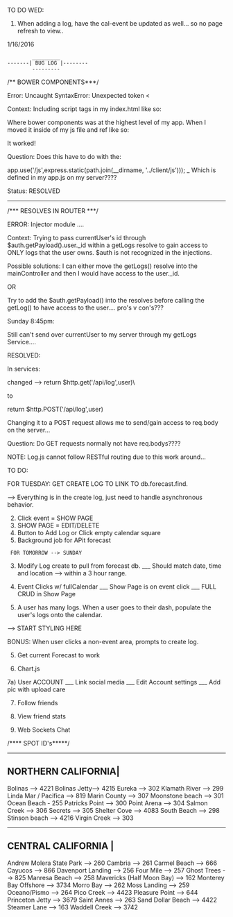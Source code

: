 TO DO WED:

1)  When adding a log, have the cal-event be updated as well... so no page refresh to view..





1/16/2016

            _________
    -------| BUG LOG |--------
            ---------

/** BOWER COMPONENTS***/

Error:  Uncaught SyntaxError: Unexpected token <

Context:  Including script tags in my index.html like so:  

 <script type="text/javascript" src="bower_components/jquery/dist/jquery.js"></script>

 Where bower components was at the highest level of my app.  When I moved it inside of my js file and ref like so: 

  <script type="text/javascript" src="./js/bower_components/jquery/dist/jquery.js"></script>

  It worked!

  Question:  Does this have to do with the:

  app.use('/js',express.static(path.join(__dirname, '../client/js')));  \_ Which is defined in my app.js on my server????

  Status:  RESOLVED


  ------------------------------------------------------

  /*** RESOLVES IN ROUTER ***/

  ERROR:  Injector module ....

  Context:  Trying to pass currentUser's id through $auth.getPayload().user._id within a getLogs resolve to gain access to ONLY logs that the user owns.  $auth is not recognized in the injections.

  Possible solutions:  I can either move the getLogs() resolve into the mainController and then I would have access to the user._id.  

  OR 

  Try to add the $auth.getPayload() into the resolves before calling the getLog() to have access to the user....  pro's v con's???


  Sunday 8:45pm:

  Still can't send over currentUser to my server through my getLogs Service.... 

  RESOLVED:  

  In services:

  changed -->       return $http.get('/api/log',user)\

  to

  return $http.POST('/api/log',user)

  Changing it to a POST request allows me to send/gain access to req.body on the server... 

  Question:  Do GET requests normally not have req.bodys???? 

  NOTE:  Log.js cannot follow RESTful routing due to this work around...


  TO DO:


  FOR TUESDAY:  GET CREATE LOG TO LINK TO db.forecast.find.  

  --> Everything is in the create log, just need to handle asynchronous behavior.


2)  Click event = SHOW PAGE
3) SHOW PAGE = EDIT/DELETE
4)  Button to Add Log or Click empty calendar square
5) Background job for APit forecast






  



 <!--  1) Get bootstrap to work with fullCalendar
  \__ ui-bootstrap vs. reg bootstrap?
  \___ Custom directives... -->

 <!--  2) Create API Button to make call to populate 
     forecast db w/ 24 hours of current day forecast. -->

     FOR TOMORROW --> SUNDAY

  3)  Modify Log create to pull from forecast db.
  \___  Should match date, time and location --> within a 3 hour range.


  4)  Event Clicks w/ fullCalendar
  \___ Show Page is on event click
    \___ FULL CRUD in Show Page


  5) A user has many logs.  When a user goes to their dash, populate the user's logs onto the calendar.

  -->  START STYLING HERE

  BONUS:  When user clicks a non-event area, prompts to create log.

  5)  Get current Forecast to work

  6)  Chart.js

  7a)  User ACCOUNT
  \___ Link social media
  \___ Edit Account settings
  \___ Add pic with upload care

  7)  Follow friends

  8)  View friend stats

  9)  Web Sockets Chat



/**** SPOT ID's*****/
____________________
NORTHERN CALIFORNIA|
--------------------
Bolinas --> 4221
Bolinas Jetty--> 4215
Eureka --> 302
Klamath River --> 299
Linda Mar / Pacifica --> 819
Marin County --> 307
Moonstone beach --> 301
Ocean Beach - 255
Patricks Point --> 300
Point Arena --> 304
Salmon Creek --> 306
Secrets --> 305
Shelter Cove --> 4083
South Beach --> 298
Stinson beach --> 4216
Virgin Creek --> 303
____________________
CENTRAL CALIFORNIA  |
---------------------

Andrew Molera State Park --> 260
Cambria --> 261
Carmel Beach --> 666
Cayucos --> 866
Davenport Landing --> 256
Four Mile --> 257
Ghost Trees --> 825
Manresa Beach --> 258
Mavericks (Half Moon Bay) --> 162
Monterey Bay Offshore --> 3734
Morro Bay --> 262
Moss Landing --> 259
Oceano/Pismo --> 264
Pico Creek --> 4423
Pleasure Point --> 644
Princeton Jetty --> 3679
Saint Annes --> 263
Sand Dollar Beach --> 4422
Steamer Lane --> 163
Waddell Creek --> 3742


